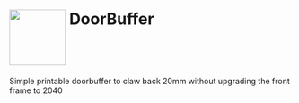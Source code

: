 
# <img src="https://raw.githubusercontent.com/StealthChanger/DoorBuffer/Media/Stealthchanger_DoorBuffer.png" align="top" height="100" /> DoorBuffer
Simple printable doorbuffer to claw back 20mm without upgrading the front frame to 2040
